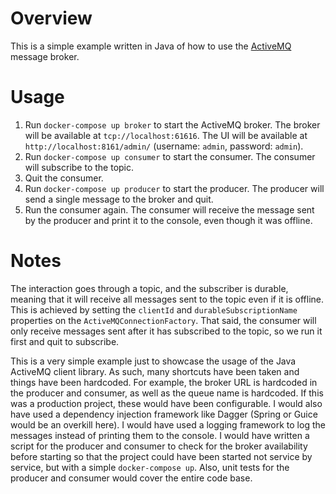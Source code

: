 # Overview

This is a simple example written in Java of how to use the [ActiveMQ](http://activemq.apache.org/) message broker.

# Usage
1. Run `docker-compose up broker` to start the ActiveMQ broker. The broker will be available at `tcp://localhost:61616`.
    The UI will be available at `http://localhost:8161/admin/` (username: `admin`, password: `admin`).
2. Run `docker-compose up consumer` to start the consumer. The consumer will subscribe to the topic.
3. Quit the consumer.
4. Run `docker-compose up producer` to start the producer. The producer will send a single message to the broker and quit.
5. Run the consumer again. The consumer will receive the message sent by the producer and print it to the console, even
    though it was offline.

# Notes
The interaction goes through a topic, and the subscriber is durable, meaning that it will receive all messages sent to the topic
even if it is offline. This is achieved by setting the `clientId` and `durableSubscriptionName` properties on the `ActiveMQConnectionFactory`.
That said, the consumer will only receive messages sent after it has subscribed to the topic, so we run it first and quit
to subscribe.

This is a very simple example just to showcase the usage of the Java ActiveMQ client library. As such, many shortcuts have been taken
and things have been hardcoded. For example, the broker URL is hardcoded in the producer and consumer, as well as the queue name is hardcoded.
If this was a production project, these would have been configurable. I would also have used a dependency injection framework like Dagger
(Spring or Guice would be an overkill here). I would have used a logging framework to log the messages instead of printing them to the console.
I would have written a script for the producer and consumer to check for the broker availability before starting so that the project
could have been started not service by service, but with a simple `docker-compose up`. Also, unit tests for the producer and consumer
would cover the entire code base.